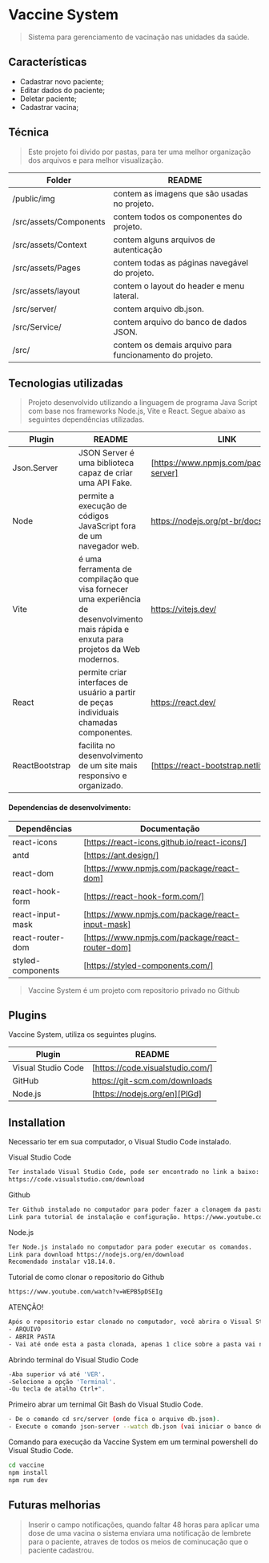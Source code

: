 # Vaccine System
 >Sistema para gerenciamento de vacinação nas unidades da saúde.

## Características

- Cadastrar novo paciente;
- Editar dados do paciente;
- Deletar paciente;
- Cadastrar vacina;


## Técnica
> Este projeto foi divido por pastas, para ter uma melhor organização dos arquivos e para melhor visualização. 

| Folder | README |
| ------ | ------ |
|/public/img|contem as imagens que são usadas no projeto. |
|/src/assets/Components|contem todos os componentes do projeto. |
|/src/assets/Context|contem alguns arquivos de autenticação |
|/src/assets/Pages|contem todas as páginas navegável do projeto. |
|/src/assets/layout| contem o layout do header e menu lateral.
|/src/server/|contem arquivo db.json.|
|/src/Service/|contem arquivo do banco de dados JSON.|
|/src/|contem os demais arquivo para funcionamento do projeto.|

## Tecnologias utilizadas

>Projeto desenvolvido utilizando a linguagem de programa Java Script com base nos frameworks Node.js, Vite e React. Segue abaixo as seguintes dependências utilizadas.

| Plugin | README | LINK |
| ------ | ------ | ------ |
| Json.Server | JSON Server é uma biblioteca capaz de criar uma API Fake. | [https://www.npmjs.com/package/json-server] |
| Node | permite a execução de códigos JavaScript fora de um navegador web. | https://nodejs.org/pt-br/docs|
| Vite | é uma ferramenta de compilação que visa fornecer uma experiência de desenvolvimento mais rápida e enxuta para projetos da Web modernos. | https://vitejs.dev/ |
| React | permite criar interfaces de usuário a partir de peças individuais chamadas componentes. | https://react.dev/|
| ReactBootstrap | facilita no desenvolvimento de um site mais responsivo e organizado. | [https://react-bootstrap.netlify.app/] |


#### Dependencias de desenvolvimento:
| Dependências | Documentação |
| ------ | ------ |
| react-icons | [https://react-icons.github.io/react-icons/] |
| antd | [https://ant.design/] |
| react-dom | [https://www.npmjs.com/package/react-dom] |
| react-hook-form | [https://react-hook-form.com/] |
| react-input-mask | [https://www.npmjs.com/package/react-input-mask] |
| react-router-dom | [https://www.npmjs.com/package/react-router-dom] |
| styled-components | [https://styled-components.com/] |

 
>Vaccine System é um projeto com repositorio privado no Github


## Plugins

Vaccine System, utiliza os seguintes plugins.

| Plugin | README |
| ------ | ------ |
| Visual Studio Code | [https://code.visualstudio.com/] |
| GitHub | https://git-scm.com/downloads |
| Node.js | [https://nodejs.org/en][PlGd] |

## Installation

Necessario ter em sua computador, o Visual Studio Code instalado.

 Visual Studio Code
```sh
Ter instalado Visual Studio Code, pode ser encontrado no link a baixo:
https://code.visualstudio.com/download
```

Github
```sh
Ter Github instalado no computador para poder fazer a clonagem da pasta.
Link para tutorial de instalação e configuração. https://www.youtube.com/watch?v=Am46OOLgV4s
```
Node.js
```sh
Ter Node.js instalado no computador para poder executar os comandos.
Link para download https://nodejs.org/en/download
Recomendado instalar v18.14.0.
```

Tutorial de como clonar o repositorio do Github
```sh
https://www.youtube.com/watch?v=WEPB5pDSEIg
```
ATENÇÃO!
```sh
Após o repositorio estar clonado no computador, você abrira o Visual Studio Code e seguira os seguintes passos.
- ARQUIVO
- ABRIR PASTA
- Vai até onde esta a pasta clonada, apenas 1 clice sobre a pasta vai no botão "Selecionar pasta".
```
Abrindo terminal do Visual Studio Code
```sh
-Aba superior vá até 'VER'.
-Selecione a opção 'Terminal'.
-Ou tecla de atalho Ctrl+".
```

Primeiro abrar um ternimal Git Bash do Visual Studio Code.
```sh
- De o comando cd src/server (onde fica o arquivo db.json).
- Execute o comando json-server --watch db.json (vai iniciar o banco de dados.)
```

Comando para execução da Vaccine System em um terminal powershell do Visual Studio Code.
```sh
cd vaccine
npm install
npm rum dev
```
## Futuras melhorias
>Inserir o campo notificações, quando faltar 48 horas para aplicar uma dose de uma vacina o sistema enviara uma notificação de lembrete para o paciente, atraves de todos os meios de cominucação que o paciente cadastrou.